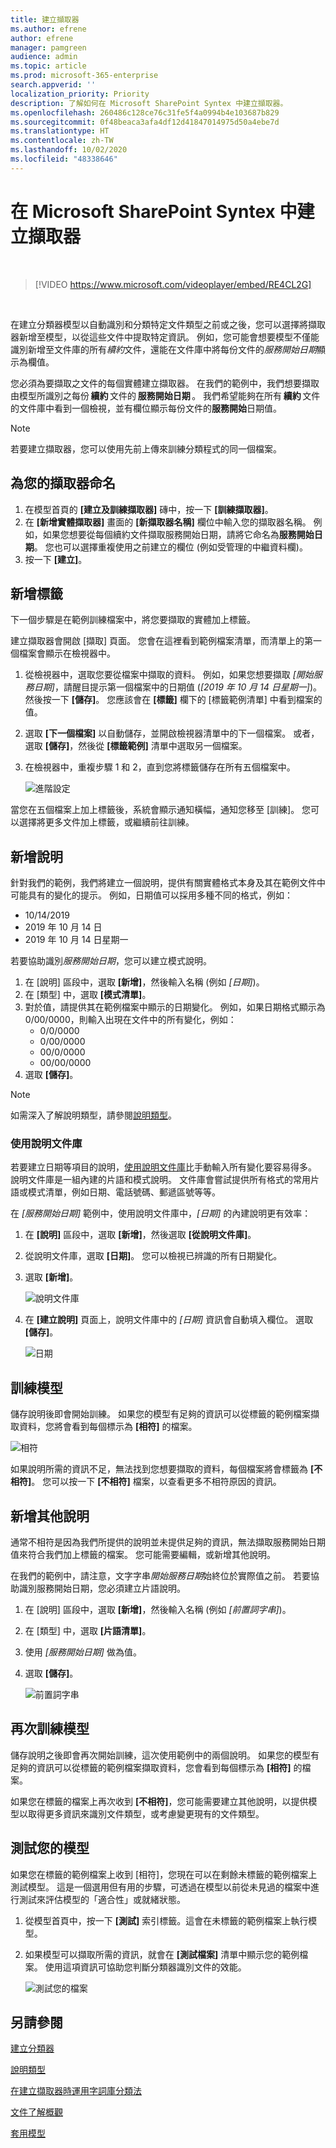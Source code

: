 ```yaml
---
title: 建立擷取器
ms.author: efrene
author: efrene
manager: pamgreen
audience: admin
ms.topic: article
ms.prod: microsoft-365-enterprise
search.appverid: ''
localization_priority: Priority
description: 了解如何在 Microsoft SharePoint Syntex 中建立擷取器。
ms.openlocfilehash: 260486c128ce76c31fe5f4a0994b4e103687b829
ms.sourcegitcommit: 0f48beaca3afa4df12d41847014975d50a4ebe7d
ms.translationtype: HT
ms.contentlocale: zh-TW
ms.lasthandoff: 10/02/2020
ms.locfileid: "48338646"
---
```

# <a name="create-an-extractor-in-microsoft-sharepoint-syntex"></a>在 Microsoft SharePoint Syntex 中建立擷取器


</br>

> [!VIDEO https://www.microsoft.com/videoplayer/embed/RE4CL2G]

</br> 

在建立分類器模型以自動識別和分類特定文件類型之前或之後，您可以選擇將擷取器新增至模型，以從這些文件中提取特定資訊。 例如，您可能會想要模型不僅能識別新增至文件庫的所有*續約*文件，還能在文件庫中將每份文件的*服務開始日期*顯示為欄值。

您必須為要擷取之文件的每個實體建立擷取器。 在我們的範例中，我們想要擷取由模型所識別之每份 **續約** 文件的 **服務開始日期** 。 我們希望能夠在所有 **續約** 文件的文件庫中看到一個檢視，並有欄位顯示每份文件的**服務開始**日期值。 

> [!NOTE]
> 若要建立擷取器，您可以使用先前上傳來訓練分類程式的同一個檔案。 

## <a name="name-your-extractor"></a>為您的擷取器命名

1. 在模型首頁的 **[建立及訓練擷取器]** 磚中，按一下 **[訓練擷取器]**。
2. 在 **[新增實體擷取器]** 畫面的 **[新擷取器名稱]** 欄位中輸入您的擷取器名稱。 例如，如果您想要從每個續約文件擷取服務開始日期，請將它命名為**服務開始日期**。 您也可以選擇重複使用之前建立的欄位 (例如受管理的中繼資料欄)。
3. 按一下 **[建立]**。

## <a name="add-a-label"></a>新增標籤

下一個步驟是在範例訓練檔案中，將您要擷取的實體加上標籤。

建立擷取器會開啟 [擷取] 頁面。 您會在這裡看到範例檔案清單，而清單上的第一個檔案會顯示在檢視器中。

1. 從檢視器中，選取您要從檔案中擷取的資料。 例如，如果您想要擷取 *[開始服務日期]*，請醒目提示第一個檔案中的日期值 (*[2019 年 10 月 14 日星期一]*)。 然後按一下 **[儲存]**。  您應該會在 **[標籤]** 欄下的 [標籤範例清單] 中看到檔案的值。
2. 選取 **[下一個檔案]** 以自動儲存，並開啟檢視器清單中的下一個檔案。 或者，選取 **[儲存]**，然後從 **[標籤範例]** 清單中選取另一個檔案。
3. 在檢視器中，重複步驟 1 和 2，直到您將標籤儲存在所有五個檔案中。

    ![進階設定](../media/content-understanding/select-service-start-date.png) 

 
當您在五個檔案上加上標籤後，系統會顯示通知橫幅，通知您移至 [訓練]。 您可以選擇將更多文件加上標籤，或繼續前往訓練。 

## <a name="add-an-explanation"></a>新增說明

針對我們的範例，我們將建立一個說明，提供有關實體格式本身及其在範例文件中可能具有的變化的提示。 例如，日期值可以採用多種不同的格式，例如：
- 10/14/2019
- 2019 年 10 月 14 日
- 2019 年 10 月 14 日星期一
 

若要協助識別*服務開始日期*，您可以建立模式說明。

1. 在 [說明] 區段中，選取 **[新增]**，然後輸入名稱 (例如 *[日期]*)。
2. 在 [類型] 中，選取 **[模式清單]**。
3. 對於值，請提供其在範例檔案中顯示的日期變化。 例如，如果日期格式顯示為 0/00/0000，則輸入出現在文件中的所有變化，例如：
    - 0/0/0000
    - 0/00/0000
    - 00/0/0000
    - 00/00/0000
4. 選取 **[儲存]**。

> [!NOTE]
> 如需深入了解說明類型，請參閱[說明類型](https://docs.microsoft.com/microsoft-365/contentunderstanding/explanation-types-overview)。  


### <a name="use-the-explanation-library"></a>使用說明文件庫

若要建立日期等項目的說明，[使用說明文件庫](https://docs.microsoft.com/microsoft-365/contentunderstanding/explanation-types-overview#use-the-explanation-library)比手動輸入所有變化要容易得多。 說明文件庫是一組內建的片語和模式說明。 文件庫會嘗試提供所有格式的常用片語或模式清單，例如日期、電話號碼、郵遞區號等等。 

在 *[服務開始日期]* 範例中，使用說明文件庫中，*[日期]* 的內建說明更有效率：

1. 在 **[說明]** 區段中，選取 **[新增]**，然後選取 **[從說明文件庫]**。
2. 從說明文件庫，選取 **[日期]**。 您可以檢視已辨識的所有日期變化。
3. 選取 **[新增]**。</br>

    ![說明文件庫](../media/content-understanding/explanation-library.png) 

4. 在 **[建立說明]** 頁面上，說明文件庫中的 *[日期]* 資訊會自動填入欄位。 選取 **[儲存]**。</br>

    ![日期](../media/content-understanding/date-explanation-library.png) 

## <a name="train-the-model"></a>訓練模型 

儲存說明後即會開始訓練。 如果您的模型有足夠的資訊可以從標籤的範例檔案擷取資料，您將會看到每個標示為 **[相符]** 的檔案。  

![相符](../media/content-understanding/match2.png) 

如果說明所需的資訊不足，無法找到您想要擷取的資料，每個檔案將會標籤為 **[不相符]**。 您可以按一下 **[不相符]** 檔案，以查看更多不相符原因的資訊。


## <a name="add-another-explanation"></a>新增其他說明

通常不相符是因為我們所提供的說明並未提供足夠的資訊，無法擷取服務開始日期值來符合我們加上標籤的檔案。 您可能需要編輯，或新增其他說明。

在我們的範例中，請注意，文字字串*開始服務日期*始終位於實際值之前。 若要協助識別服務開始日期，您必須建立片語說明。

1. 在 [說明] 區段中，選取 **[新增]**，然後輸入名稱 (例如 *[前置詞字串]*)。
2. 在 [類型] 中，選取 **[片語清單]**。
3. 使用 *[服務開始日期]* 做為值。
4. 選取 **[儲存]**。

    ![前置詞字串](../media/content-understanding/prefix-string.png) 

## <a name="train-the-model-again"></a>再次訓練模型

儲存說明之後即會再次開始訓練，這次使用範例中的兩個說明。 如果您的模型有足夠的資訊可以從標籤的範例檔案擷取資料，您會看到每個標示為 **[相符]** 的檔案。 

如果您在標籤的檔案上再次收到 **[不相符]**，您可能需要建立其他說明，以提供模型以取得更多資訊來識別文件類型，或考慮變更現有的文件類型。

## <a name="test-your-model"></a>測試您的模型

如果您在標籤的範例檔案上收到 [相符]，您現在可以在剩餘未標籤的範例檔案上測試模型。 這是一個選用但有用的步驟，可透過在模型以前從未見過的檔案中進行測試來評估模型的「適合性」或就緒狀態。

1. 從模型首頁中，按一下 **[測試]** 索引標籤。這會在未標籤的範例檔案上執行模型。
2. 如果模型可以擷取所需的資訊，就會在 **[測試檔案]** 清單中顯示您的範例檔案。 使用這項資訊可協助您判斷分類器識別文件的效能。

    ![測試您的檔案](../media/content-understanding/test-filies-extractor.png) 

## <a name="see-also"></a>另請參閱
[建立分類器](create-a-classifier.md)

[說明類型](explanation-types-overview.md)

[在建立擷取器時運用字詞庫分類法](leverage-term-store-taxonomy.md)

[文件了解概觀](document-understanding-overview.md)

[套用模型](apply-a-model.md) 
